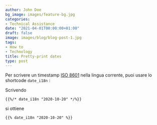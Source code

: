 ```yaml
---
author: John Doe
bg_image: images/feature-bg.jpg
categories:
- Technical Assistance
date: "2021-04-01T00:00:00+01:00"
draft: false
image: images/blog/blog-post-1.jpg
tags:
- How to
- Technology
title: Pretty-print dates
type: post
---
```



Per scrivere un timestamp [ISO 8601](https://en.wikipedia.org/wiki/ISO_8601) nella lingua corrente, puoi usare lo shortcode `date_i18n` :

Scrivendo

```
{{%/* date_i18n "2020-10-20" */%}}
```

si ottiene

```
{{% date_i18n "2020-10-20" %}}
```
